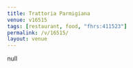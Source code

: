 ```yaml
---
title: Trattoria Parmigiana
venue: v16515
tags: [restaurant, food, "fhrs:411523"]
permalink: /v/16515/
layout: venue
---
```

null